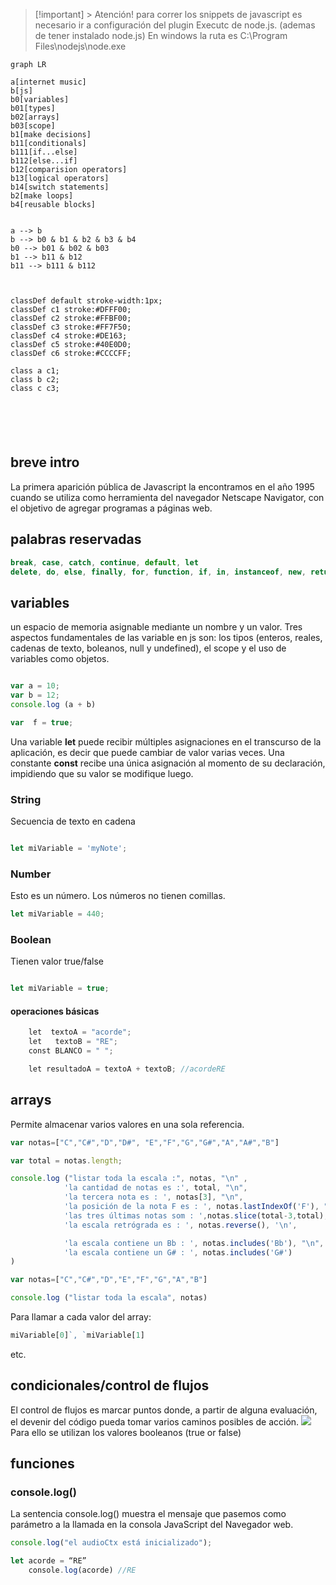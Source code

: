 > [!important] > Atención! para correr los snippets de javascript es necesario ir a configuración del plugin Executc de node.js. (ademas de tener instalado node.js) En windows la ruta es C:\Program Files\nodejs\node.exe


```mermaid
graph LR

a[internet music]
b[js]
b0[variables]
b01[types]
b02[arrays]
b03[scope]
b1[make decisions]
b11[conditionals]
b111[if...else]
b112[else...if]
b12[comparision operators]
b13[logical operators]
b14[switch statements]
b2[make loops]
b4[reusable blocks]


a --> b 
b --> b0 & b1 & b2 & b3 & b4
b0 --> b01 & b02 & b03
b1 --> b11 & b12
b11 --> b111 & b112 



classDef default stroke-width:1px;
classDef c1 stroke:#DFFF00;
classDef c2 stroke:#FFBF00;
classDef c3 stroke:#FF7F50;
classDef c4 stroke:#DE163;
classDef c5 stroke:#40E0D0;
classDef c6 stroke:#CCCCFF;

class a c1;
class b c2;
class c c3;






```


## breve intro

La primera aparición pública de Javascript la encontramos en el año 1995 cuando se utiliza como herramienta del navegador Netscape Navigator, con el objetivo de agregar programas a páginas web.

## palabras reservadas
```js
break, case, catch, continue, default, let
delete, do, else, finally, for, function, if, in, instanceof, new, return, switch, this, throw, try, typeof, var, void, while, with
```


## variables
un espacio de memoria asignable mediante un nombre y un valor. Tres aspectos fundamentales de las variable en js son: los tipos (enteros, reales, cadenas de texto, boleanos, null y undefined),  el scope y el uso de variables como objetos. 

```javascript

var a = 10;
var b = 12;
console.log (a + b)

var  f = true;

```
Una variable **let** puede recibir múltiples asignaciones en el transcurso de la aplicación, es decir que puede cambiar de valor varias veces. Una constante **const** recibe una única asignación al momento de su declaración, impidiendo que su valor se modifique luego.

### String
Secuencia de texto en cadena

```js

let miVariable = 'myNote';
```

### Number

Esto es un número. Los números no tienen comillas.

```js
let miVariable = 440;
```


### Boolean

Tienen valor true/false

```js

let miVariable = true;
```

#### operaciones básicas

```js
	let  textoA = "acorde";
    let   textoB = "RE";
    const BLANCO = " ";

    let resultadoA = textoA + textoB; //acordeRE
```

## arrays

Permite almacenar varios valores en una sola referencia.
```javascript
var notas=["C","C#","D","D#", "E","F","G","G#","A","A#","B"]

var total = notas.length;

console.log ("listar toda la escala :", notas, "\n" , 
			'la cantidad de notas es :', total, "\n",
			'la tercera nota es : ', notas[3], "\n", 
			'la posición de la nota F es : ', notas.lastIndexOf('F'), "\n",
			'las tres últimas notas som : ',notas.slice(total-3,total), "\n",
			'la escala retrógrada es : ', notas.reverse(), '\n',

			'la escala contiene un Bb : ', notas.includes('Bb'), "\n",
		    'la escala contiene un G# : ', notas.includes('G#')
)


```

```javascript
var notas=["C","C#","D","E","F","G","A","B"]

console.log ("listar toda la escala", notas)

```

Para llamar a cada valor del array: 
```js
miVariable[0]`, `miVariable[1]
```
etc.

## condicionales/control de flujos

El control de flujos es marcar puntos donde, a partir de alguna evaluación, el devenir del código pueda tomar varios caminos posibles de acción.
![](https://i.imgur.com/1y11ydg.png)
Para ello se utilizan los valores booleanos (true or false)

## funciones

### console.log() 
La sentencia console.log() muestra el mensaje que pasemos como parámetro a la llamada en la consola JavaScript del Navegador web.

```js
console.log("el audioCtx está inicializado");

let acorde = “RE”
    console.log(acorde) //RE
```

